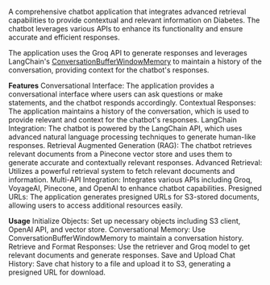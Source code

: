 A comprehensive chatbot application that integrates advanced retrieval capabilities to provide contextual and relevant information on Diabetes. The chatbot leverages various APIs to enhance its functionality and ensure accurate and efficient responses.

The application uses the Groq API to generate responses and leverages LangChain's [ConversationBufferWindowMemory](https://python.langchain.com/v0.1/docs/modules/memory/types/buffer_window/) to maintain a history of the conversation, providing context for the chatbot's responses.

**Features**
Conversational Interface: The application provides a conversational interface where users can ask questions or make statements, and the chatbot responds accordingly.
Contextual Responses: The application maintains a history of the conversation, which is used to provide relevant and context for the chatbot's responses.
LangChain Integration: The chatbot is powered by the LangChain API, which uses advanced natural language processing techniques to generate human-like responses.
Retrieval Augmented Generation (RAG): The chatbot retrieves relevant documents from a Pinecone vector store and uses them to generate accurate and contextually relevant responses.
Advanced Retrieval: Utilizes a powerful retrieval system to fetch relevant documents and information.
Multi-API Integration: Integrates various APIs including Groq, VoyageAI, Pinecone, and OpenAI to enhance chatbot capabilities.
Presigned URLs: The application generates presigned URLs for S3-stored documents, allowing users to access additional resources easily.

**Usage**
Initialize Objects: Set up necessary objects including S3 client, OpenAI API, and vector store.
Conversational Memory: Use ConversationBufferWindowMemory to maintain a conversation history.
Retrieve and Format Responses: Use the retriever and Groq model to get relevant documents and generate responses.
Save and Upload Chat History: Save chat history to a file and upload it to S3, generating a presigned URL for download.
